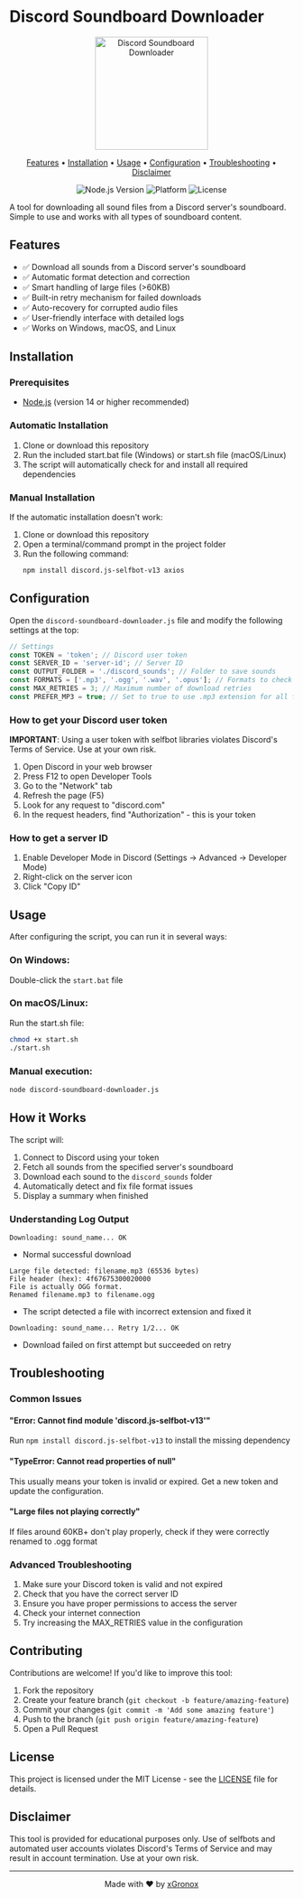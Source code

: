 # Discord Soundboard Downloader

<p align="center">
  <img src="https://i.imgur.com/XYVj9nS.png" alt="Discord Soundboard Downloader" width="200"/>
</p>

<p align="center">
  <a href="#features">Features</a> •
  <a href="#installation">Installation</a> •
  <a href="#usage">Usage</a> •
  <a href="#configuration">Configuration</a> •
  <a href="#troubleshooting">Troubleshooting</a> •
  <a href="#disclaimer">Disclaimer</a>
</p>

<p align="center">
  <img src="https://img.shields.io/badge/Node.js-14%2B-brightgreen" alt="Node.js Version"/>
  <img src="https://img.shields.io/badge/Platform-Windows%20%7C%20macOS%20%7C%20Linux-blue" alt="Platform"/>
  <img src="https://img.shields.io/badge/License-MIT-yellow" alt="License"/>
</p>

A tool for downloading all sound files from a Discord server's soundboard. Simple to use and works with all types of soundboard content.

## Features

- ✅ Download all sounds from a Discord server's soundboard
- ✅ Automatic format detection and correction
- ✅ Smart handling of large files (>60KB)
- ✅ Built-in retry mechanism for failed downloads
- ✅ Auto-recovery for corrupted audio files
- ✅ User-friendly interface with detailed logs
- ✅ Works on Windows, macOS, and Linux

## Installation

### Prerequisites

- [Node.js](https://nodejs.org/) (version 14 or higher recommended)

### Automatic Installation

1. Clone or download this repository
2. Run the included start.bat file (Windows) or start.sh file (macOS/Linux)
3. The script will automatically check for and install all required dependencies

### Manual Installation

If the automatic installation doesn't work:

1. Clone or download this repository
2. Open a terminal/command prompt in the project folder
3. Run the following command:
   ```bash
   npm install discord.js-selfbot-v13 axios
   ```

## Configuration

Open the `discord-soundboard-downloader.js` file and modify the following settings at the top:

```javascript
// Settings
const TOKEN = 'token'; // Discord user token
const SERVER_ID = 'server-id'; // Server ID
const OUTPUT_FOLDER = './discord_sounds'; // Folder to save sounds
const FORMATS = ['.mp3', '.ogg', '.wav', '.opus']; // Formats to check
const MAX_RETRIES = 3; // Maximum number of download retries
const PREFER_MP3 = true; // Set to true to use .mp3 extension for all files
```

### How to get your Discord user token

**IMPORTANT**: Using a user token with selfbot libraries violates Discord's Terms of Service. Use at your own risk.

1. Open Discord in your web browser
2. Press F12 to open Developer Tools
3. Go to the "Network" tab
4. Refresh the page (F5)
5. Look for any request to "discord.com"
6. In the request headers, find "Authorization" - this is your token

### How to get a server ID

1. Enable Developer Mode in Discord (Settings → Advanced → Developer Mode)
2. Right-click on the server icon
3. Click "Copy ID"

## Usage

After configuring the script, you can run it in several ways:

### On Windows:

Double-click the `start.bat` file

### On macOS/Linux:

Run the start.sh file:
```bash
chmod +x start.sh
./start.sh
```

### Manual execution:

```bash
node discord-soundboard-downloader.js
```

## How it Works

The script will:
1. Connect to Discord using your token
2. Fetch all sounds from the specified server's soundboard
3. Download each sound to the `discord_sounds` folder
4. Automatically detect and fix file format issues
5. Display a summary when finished

### Understanding Log Output

```
Downloading: sound_name... OK
```
- Normal successful download

```
Large file detected: filename.mp3 (65536 bytes)
File header (hex): 4f67675300020000
File is actually OGG format.
Renamed filename.mp3 to filename.ogg
```
- The script detected a file with incorrect extension and fixed it

```
Downloading: sound_name... Retry 1/2... OK
```
- Download failed on first attempt but succeeded on retry

## Troubleshooting

### Common Issues

#### "Error: Cannot find module 'discord.js-selfbot-v13'"
Run `npm install discord.js-selfbot-v13` to install the missing dependency

#### "TypeError: Cannot read properties of null"
This usually means your token is invalid or expired. Get a new token and update the configuration.

#### "Large files not playing correctly"
If files around 60KB+ don't play properly, check if they were correctly renamed to .ogg format

### Advanced Troubleshooting

1. Make sure your Discord token is valid and not expired
2. Check that you have the correct server ID
3. Ensure you have proper permissions to access the server
4. Check your internet connection
5. Try increasing the MAX_RETRIES value in the configuration

## Contributing

Contributions are welcome! If you'd like to improve this tool:

1. Fork the repository
2. Create your feature branch (`git checkout -b feature/amazing-feature`)
3. Commit your changes (`git commit -m 'Add some amazing feature'`)
4. Push to the branch (`git push origin feature/amazing-feature`)
5. Open a Pull Request

## License

This project is licensed under the MIT License - see the [LICENSE](LICENSE) file for details.

## Disclaimer

This tool is provided for educational purposes only. Use of selfbots and automated user accounts violates Discord's Terms of Service and may result in account termination. Use at your own risk.

---

<p align="center">
  Made with ❤️ by <a href="https://github.com/xGronox">xGronox</a>
</p>